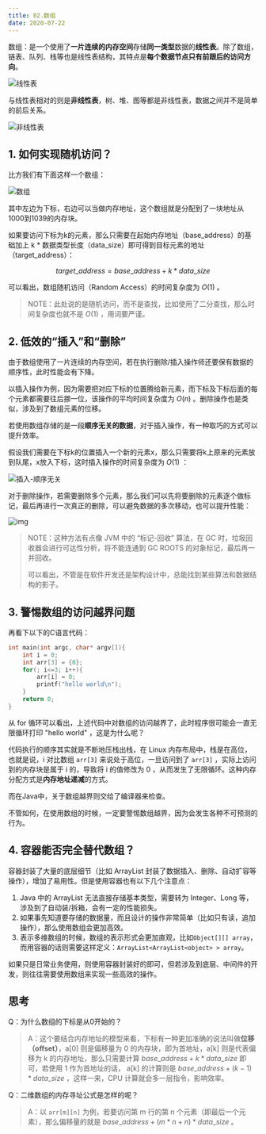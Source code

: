 ```yaml
---
title: 02.数组
date: 2020-07-22
---
```

数组：是一个使用了**一片连续的内存空间**存储**同一类型**数据的**线性表**。除了数组，链表、队列、栈等也是线性表结构，其特点是**每个数据节点只有前跟后的访问方向**。

![&#x7EBF;&#x6027;&#x8868;](https://static001.geekbang.org/resource/image/b6/77/b6b71ec46935130dff5c4b62cf273477.jpg)

与线性表相对的则是**非线性表**，树、堆、图等都是非线性表，数据之间并不是简单的前后关系。

![&#x975E;&#x7EBF;&#x6027;&#x8868;](https://static001.geekbang.org/resource/image/6e/69/6ebf42641b5f98f912d36f6bf86f6569.jpg)

## 1. 如何实现随机访问？

比方我们有下面这样一个数组：

![&#x6570;&#x7EC4;](https://static001.geekbang.org/resource/image/98/c4/98df8e702b14096e7ee4a5141260cdc4.jpg)

其中左边为下标，右边可以当做内存地址，这个数组就是分配到了一块地址从1000到1039的内存块。

如果要访问下标为k的元素，那么只需要在起始内存地址（base\_address）的基础加上 k * 数据类型长度（data\_size）即可得到目标元素的地址（target\_address）：

$$
target\_address=base\_address+k*data\_size
$$

可以看出，数组随机访问（Random Access）的时间复杂度为 $O(1)$ 。

> NOTE：此处说的是随机访问，而不是查找，比如使用了二分查找，那么时间复杂度也就不是 $O(1)$ ，用词要严谨。

## 2. 低效的“插入”和“删除”

由于数组使用了一片连续的内存空间，若在执行删除/插入操作师还要保有数据的顺序性，此时性能会有下降。

以插入操作为例，因为需要把对应下标的位置腾给新元素，而下标及下标后面的每个元素都需要往后挪一位，该操作的平均时间复杂度为 $O(n)$ 。删除操作也是类似，涉及到了数组元素的位移。

若使用数组存储的是一段**顺序无关的数据**，对于插入操作，有一种取巧的方式可以提升效率。

假设我们需要在下标k的位置插入一个新的元素x，那么只需要将k上原来的元素放到队尾，x放入下标，这时插入操作的时间复杂度为 $O(1)$ ：

![&#x63D2;&#x5165;-&#x987A;&#x5E8F;&#x65E0;&#x5173;](https://static001.geekbang.org/resource/image/3f/dc/3f70b4ad9069ec568a2caaddc231b7dc.jpg)

对于删除操作，若需要删除多个元素，那么我们可以先将要删除的元素逐个做标记，最后再进行一次真正的删除，可以避免数据的多次移动，也可以提升性能：

![img](https://static001.geekbang.org/resource/image/b6/e5/b69b8c5dbf6248649ddab7d3e7cfd7e5.jpg)

> NOTE：这种方法有点像 JVM 中的 “标记-回收” 算法，在 GC 时，垃圾回收器会进行可达性分析，将不能连通到 GC ROOTS 的对象标记，最后再一并回收。
>
> 可以看出，不管是在软件开发还是架构设计中，总能找到某些算法和数据结构的影子。

## 3. 警惕数组的访问越界问题

再看下以下的C语言代码：

```c
int main(int argc, char* argv[]){
    int i = 0;
    int arr[3] = {0};
    for(; i<=3; i++){
        arr[i] = 0;
        printf("hello world\n");
    }
    return 0;
}
```

从 for 循环可以看出，上述代码中对数组的访问越界了，此时程序很可能会一直无限循环打印 "hello world" ，这是为什么呢？

代码执行的顺序其实就是不断地压栈出栈，在 Linux 内存布局中，栈是在高位，也就是说，i 对比数组 `arr[3]` 来说处于高位，一旦访问到了 `arr[3]` ，实际上访问到的内存块是属于 i 的，导致将 i 的值修改为 0 ，从而发生了无限循环。这种内存分配方式是**内存地址递减**的方式。

而在Java中，关于数组越界则交给了编译器来检查。

不管如何，在使用数组的时候，一定要警惕数组越界，因为会发生各种不可预测的行为。

## 4. 容器能否完全替代数组？

容器封装了大量的底层细节（比如 ArrayList 封装了数据插入、删除、自动扩容等操作），增加了易用性。但是使用容器也有以下几个注意点：

1. Java 中的 ArrayList 无法直接存储基本类型，需要转为 Integer、Long 等，涉及到了自动装/拆箱，会有一定的性能损失。
2. 如果事先知道要存储的数据量，而且设计的操作非常简单（比如只有读，追加操作），那么使用数组会更加高效。
3. 表示多维数组的时候，数组的表示形式会更加直观，比如`Object[][] array`，而用容器的话则需要这样定义：`ArrayList<ArrayList<object> > array`。

如果只是日常业务使用，则使用容器封装好的即可，但若涉及到底层、中间件的开发，则往往需要使用数组来实现一些高效的操作。

## 思考

Q：为什么数组的下标是从0开始的？

> A：这个要结合内存地址的模型来看，下标有一种更加准确的说法叫做**位移（offset）**，a\[0\] 则是偏移量为 0 的内存块，即为首地址，a\[k\] 则是代表偏移为 k 的内存地址，那么只需要计算 $base\_address+k*data\_size$ 即可，若使用 1 作为首地址的话， a\[k\] 的计算则是 $base\_address+(k-1)*data\_size$ ，这样一来，CPU 计算就会多一层指令，影响效率。

Q：二维数组的内存寻址公式是怎样的呢？

> A：以 `arr[m][n]` 为例，若要访问第 m 行的第 n 个元素（即最后一个元素），那么偏移量的就是 $base\_address+(m*n+n)*data\_size$ 。

